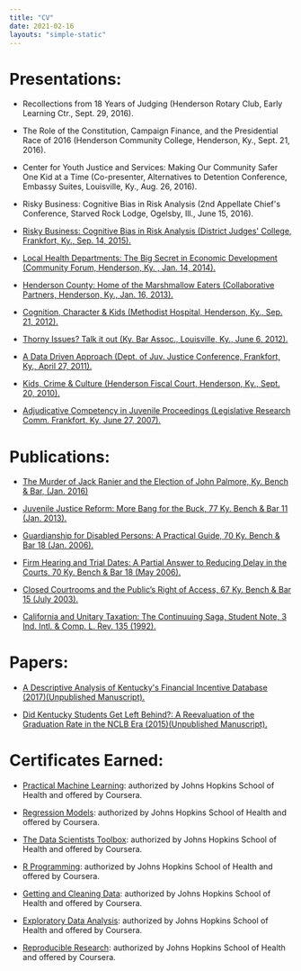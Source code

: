 ```yaml
---
title: "CV"
date: 2021-02-16
layouts: "simple-static"
---
```


Presentations:
==============

*   Recollections from 18 Years of Judging (Henderson Rotary Club, Early Learning Ctr., Sept. 29, 2016).

*   The Role of the Constitution, Campaign Finance, and the Presidential Race of 2016 (Henderson Community College, Henderson, Ky., Sept. 21, 2016).

*   Center for Youth Justice and Services: Making Our Community Safer One Kid at a Time (Co-presenter, Alternatives to Detention Conference, Embassy Suites, Louisville, Ky., Aug. 26, 2016).

*   Risky Business: Cognitive Bias in Risk Analysis (2nd Appellate Chief's Conference, Starved Rock Lodge, Ogelsby, Ill., June 15, 2016).

*   [Risky Business: Cognitive Bias in Risk Analysis (District Judges' College, Frankfort, Ky., Sep. 14, 2015).](https://drive.google.com/file/d/0B7aukJ6baNLgYlVYUFZlRlpETHM/view?usp=sharing)

*   [Local Health Departments: The Big Secret in Economic Development (Community Forum, Henderson, Ky. , Jan. 14, 2014).](https://docs.google.com/presentation/d/1i-tWRcuTSD1OnXAeoI7mSneBpc5QFdRU4Fx5K5OmYmE/edit#slide=id.g26421a98a_00)

*   [Henderson County: Home of the Marshmallow Eaters (Collaborative Partners, Henderson, Ky., Jan. 16, 2013).](https://docs.google.com/presentation/d/16P8eewfmKbd6YpBz7twFz3OQxiXNJ44dzAHXPQ0aSno/edit#slide=id.g7f6beeac_0_0)

*   [Cognition, Character & Kids (Methodist Hospital, Henderson, Ky., Sep. 21, 2012).](https://docs.google.com/presentation/d/1ac3DqJ2_V73tM7dMXNIu1oL2QA66bR_R3ggCWShRBmk/edit#slide=id.p)

*   [Thorny Issues? Talk it out (Ky. Bar Assoc., Louisville, Ky., June 6, 2012).](https://docs.google.com/presentation/d/1Gp66TWKHVUYpI0omRpcHrr-jEzbPqm_jHVPKPKsyiFA/edit#slide=id.g3b8ff03_4_55)

*   [A Data Driven Approach (Dept. of Juv. Justice Conference, Frankfort, Ky., April 27, 2011).](https://docs.google.com/presentation/d/19CUwaLVtqpF9e8VplMKR0lxbtwWLu3CZPfUGn4F6QMc/edit#slide=id.i0)

*   [Kids, Crime & Culture (Henderson Fiscal Court, Henderson, Ky., Sept. 20, 2010).](https://docs.google.com/presentation/d/1UO7T3q20ArXKVDUgfvqAXL39EY7nTBlm8f-yT0bpjk8/edit#slide=id.i0)

*   [Adjudicative Competency in Juvenile Proceedings (Legislative Research Comm. Frankfort, Ky, June 27, 2007).](https://docs.google.com/file/d/0B7aukJ6baNLgSDEwSDZQbDRsSHc/edit)

Publications:
=============

*   [The Murder of Jack Ranier and the Election of John Palmore, Ky. Bench & Bar, (Jan. 2016)](https://c.ymcdn.com/sites/www.kybar.org/resource/resmgr/Benchbar/Hot_Topics/BB_Jan_2016_HT_Wiederstein.pdf)

*   [Juvenile Justice Reform: More Bang for the Buck, 77 Ky. Bench & Bar 11 (Jan. 2013).](https://docs.google.com/file/d/0B7aukJ6baNLgaXFKamEwclhGbmc/edit)

*   [Guardianship for Disabled Persons: A Practical Guide, 70 Ky. Bench & Bar 18 (Jan. 2006).](https://docs.google.com/file/d/0B7aukJ6baNLgZkV4VFkyb3BnQm8/edit)

*   [Firm Hearing and Trial Dates: A Partial Answer to Reducing Delay in the Courts, 70 Ky. Bench & Bar 18 (May 2006).](https://docs.google.com/file/d/0B7aukJ6baNLgV3dpRkIzd1Y2QlE/edit)

*   [Closed Courtrooms and the Public’s Right of Access, 67 Ky. Bench & Bar 15 (July 2003).](https://docs.google.com/file/d/0B7aukJ6baNLgMHZxNzdvcTFWT00/edit)

*   [California and Unitary Taxation: The Continuuing Saga, Student Note, 3 Ind. Intl. & Comp. L. Rev. 135 (1992).](https://docs.google.com/file/d/0B7aukJ6baNLgdng4NXpEczJ6WDg/edit)

Papers:
=======

*   [A Descriptive Analysis of Kentucky's Financial Incentive Database (2017)(Unpublished Manuscript).](http://bit.ly/2uk8t85)

*   [Did Kentucky Students Get Left Behind?: A Reevaluation of the Graduation Rate in the NCLB Era (2015)(Unpublished Manuscript).](http://bit.ly/2tmqDSE)

Certificates Earned:
====================

*   [Practical Machine Learning](https://drive.google.com/file/d/0B7aukJ6baNLgSk14TlNFbXM3OVU/view?usp=sharing): authorized by Johns Hopkins School of Health and offered by Coursera.

*   [Regression Models](https://drive.google.com/file/d/0B7aukJ6baNLgVXhoQ0dKYlNoTVU/view?usp=sharing): authorized by Johns Hopkins School of Health and offered by Coursera.

*   [The Data Scientists Toolbox](https://drive.google.com/file/d/0B7aukJ6baNLgU3RhT3diQ0tDTW8/view?usp=sharing): authorized by Johns Hopkins School of Health and offered by Coursera.

*   [R Programming](https://drive.google.com/file/d/0B7aukJ6baNLgZ0x5V0VBTzRabXc/view?usp=sharing): authorized by Johns Hopkins School of Health and offered by Coursera.

*   [Getting and Cleaning Data](https://drive.google.com/file/d/0B7aukJ6baNLgUmhWNEVjNWxlUWs/view?usp=sharing): authorized by Johns Hopkins School of Health and offered by Coursera.

*   [Exploratory Data Analysis](https://drive.google.com/file/d/0B7aukJ6baNLgc09yQXE1SVlOM3M/view?usp=sharing): authorized by Johns Hopkins School of Health and offered by Coursera.

*   [Reproducible Research](https://drive.google.com/file/d/0B7aukJ6baNLgeDU3NExaTlFjSjA/view?usp=sharing): authorized by Johns Hopkins School of Health and offered by Coursera.
